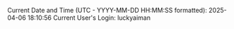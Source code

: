 Current Date and Time (UTC - YYYY-MM-DD HH:MM:SS formatted): 2025-04-06 18:10:56
Current User's Login: luckyaiman
